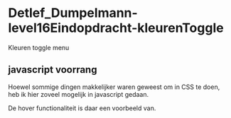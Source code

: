 # Detlef_Dumpelmann-level16Eindopdracht-kleurenToggle

Kleuren toggle menu

## javascript voorrang

Hoewel sommige dingen makkelijker waren geweest om in CSS te doen,
heb ik hier zoveel mogelijk in javascript gedaan.

De hover functionaliteit is daar een voorbeeld van.
